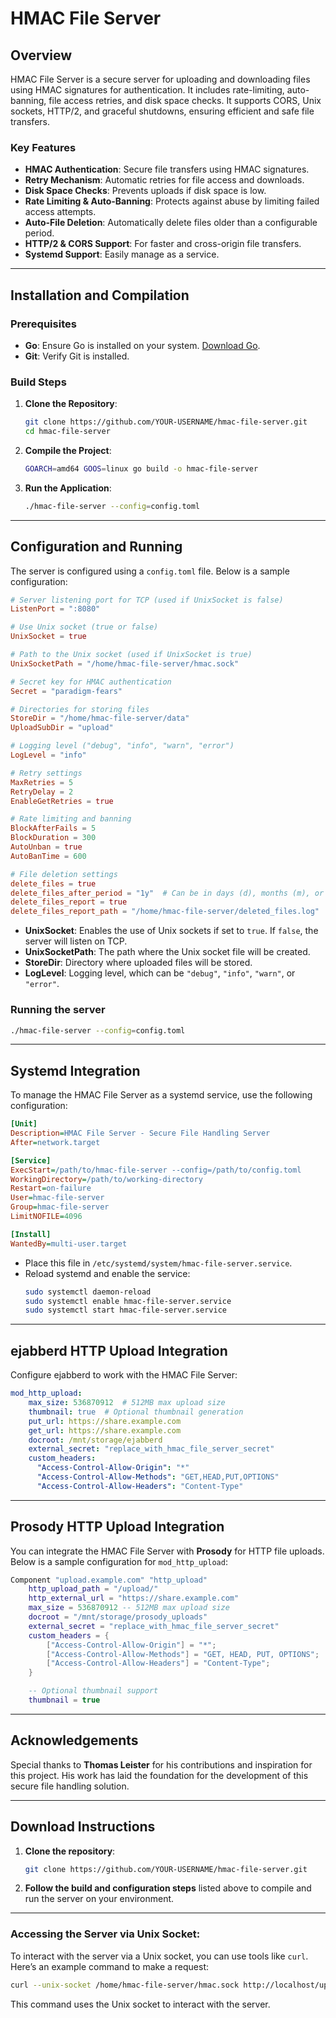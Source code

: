 
# HMAC File Server

## Overview

HMAC File Server is a secure server for uploading and downloading files using HMAC signatures for authentication. It includes rate-limiting, auto-banning, file access retries, and disk space checks. It supports CORS, Unix sockets, HTTP/2, and graceful shutdowns, ensuring efficient and safe file transfers.

### Key Features
- **HMAC Authentication**: Secure file transfers using HMAC signatures.
- **Retry Mechanism**: Automatic retries for file access and downloads.
- **Disk Space Checks**: Prevents uploads if disk space is low.
- **Rate Limiting & Auto-Banning**: Protects against abuse by limiting failed access attempts.
- **Auto-File Deletion**: Automatically delete files older than a configurable period.
- **HTTP/2 & CORS Support**: For faster and cross-origin file transfers.
- **Systemd Support**: Easily manage as a service.

---

## Installation and Compilation

### Prerequisites
- **Go**: Ensure Go is installed on your system. [Download Go](https://golang.org/dl/).
- **Git**: Verify Git is installed.

### Build Steps

1. **Clone the Repository**:
   ```bash
   git clone https://github.com/YOUR-USERNAME/hmac-file-server.git
   cd hmac-file-server
   ```

2. **Compile the Project**:
   ```bash
   GOARCH=amd64 GOOS=linux go build -o hmac-file-server
   ```

3. **Run the Application**:
   ```bash
   ./hmac-file-server --config=config.toml
   ```

---

## Configuration and Running

The server is configured using a `config.toml` file. Below is a sample configuration:

```toml
# Server listening port for TCP (used if UnixSocket is false)
ListenPort = ":8080"

# Use Unix socket (true or false)
UnixSocket = true

# Path to the Unix socket (used if UnixSocket is true)
UnixSocketPath = "/home/hmac-file-server/hmac.sock"

# Secret key for HMAC authentication
Secret = "paradigm-fears"

# Directories for storing files
StoreDir = "/home/hmac-file-server/data"
UploadSubDir = "upload"

# Logging level ("debug", "info", "warn", "error")
LogLevel = "info"

# Retry settings
MaxRetries = 5
RetryDelay = 2
EnableGetRetries = true

# Rate limiting and banning
BlockAfterFails = 5
BlockDuration = 300
AutoUnban = true
AutoBanTime = 600

# File deletion settings
delete_files = true
delete_files_after_period = "1y"  # Can be in days (d), months (m), or years (y)
delete_files_report = true
delete_files_report_path = "/home/hmac-file-server/deleted_files.log"
```

- **UnixSocket**: Enables the use of Unix sockets if set to `true`. If `false`, the server will listen on TCP.
- **UnixSocketPath**: The path where the Unix socket file will be created.
- **StoreDir**: Directory where uploaded files will be stored.
- **LogLevel**: Logging level, which can be `"debug"`, `"info"`, `"warn"`, or `"error"`.

### Running the server
```bash
./hmac-file-server --config=config.toml
```

---

## Systemd Integration

To manage the HMAC File Server as a systemd service, use the following configuration:

```ini
[Unit]
Description=HMAC File Server - Secure File Handling Server
After=network.target

[Service]
ExecStart=/path/to/hmac-file-server --config=/path/to/config.toml
WorkingDirectory=/path/to/working-directory
Restart=on-failure
User=hmac-file-server
Group=hmac-file-server
LimitNOFILE=4096

[Install]
WantedBy=multi-user.target
```

- Place this file in `/etc/systemd/system/hmac-file-server.service`.
- Reload systemd and enable the service:
  ```bash
  sudo systemctl daemon-reload
  sudo systemctl enable hmac-file-server.service
  sudo systemctl start hmac-file-server.service
  ```

---

## ejabberd HTTP Upload Integration

Configure ejabberd to work with the HMAC File Server:

```yaml
mod_http_upload:
    max_size: 536870912  # 512MB max upload size
    thumbnail: true  # Optional thumbnail generation
    put_url: https://share.example.com
    get_url: https://share.example.com
    docroot: /mnt/storage/ejabberd
    external_secret: "replace_with_hmac_file_server_secret"
    custom_headers:
      "Access-Control-Allow-Origin": "*"
      "Access-Control-Allow-Methods": "GET,HEAD,PUT,OPTIONS"
      "Access-Control-Allow-Headers": "Content-Type"
```
---

## Prosody HTTP Upload Integration

You can integrate the HMAC File Server with **Prosody** for HTTP file uploads. Below is a sample configuration for `mod_http_upload`:

```lua
Component "upload.example.com" "http_upload"
    http_upload_path = "/upload/"
    http_external_url = "https://share.example.com"
    max_size = 536870912 -- 512MB max upload size
    docroot = "/mnt/storage/prosody_uploads"
    external_secret = "replace_with_hmac_file_server_secret"
    custom_headers = {
        ["Access-Control-Allow-Origin"] = "*";
        ["Access-Control-Allow-Methods"] = "GET, HEAD, PUT, OPTIONS";
        ["Access-Control-Allow-Headers"] = "Content-Type";
    }

    -- Optional thumbnail support
    thumbnail = true
```

---

## Acknowledgements

Special thanks to **Thomas Leister** for his contributions and inspiration for this project. His work has laid the foundation for the development of this secure file handling solution.

---

## Download Instructions

1. **Clone the repository**:
   ```bash
   git clone https://github.com/YOUR-USERNAME/hmac-file-server.git
   ```

2. **Follow the build and configuration steps** listed above to compile and run the server on your environment.

---

### Accessing the Server via Unix Socket:

To interact with the server via a Unix socket, you can use tools like `curl`. Here’s an example command to make a request:

```bash
curl --unix-socket /home/hmac-file-server/hmac.sock http://localhost/upload/
```

This command uses the Unix socket to interact with the server.
